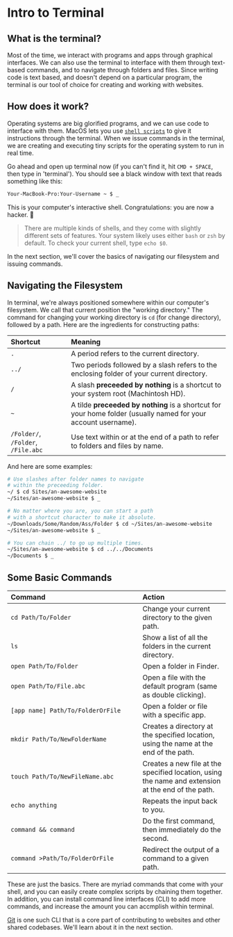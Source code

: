 # Intro to Terminal

## What is the terminal?

Most of the time, we interact with programs and apps through graphical interfaces. We can also use the terminal to interface with them through text-based commands, and to navigate through folders and files. Since writing code is text based, and doesn't depend on a particular program, the terminal is our tool of choice for creating and working with websites.

## How does it work?

Operating systems are big glorified programs, and we can use code to interface with them. MacOS lets you use [`shell scripts`](https://en.wikipedia.org/wiki/Shell_script) to give it instructions through the terminal. When we issue commands in the terminal, we are creating and executing tiny scripts for the operating system to run in real time.

Go ahead and open up terminal now (if you can't find it, hit `CMD + SPACE`, then type in 'terminal'). You should see a black window with text that reads something like this:

```sh
Your-MacBook-Pro:Your-Username ~ $ _
```

This is your computer's interactive shell. Congratulations: you are now a hacker. :tada:

> There are multiple kinds of shells, and they come with slightly different sets of features. Your system likely uses either `bash` or `zsh` by default. To check your current shell, type `echo $0`.

In the next section, we'll cover the basics of navigating our filesystem and issuing commands.

## Navigating the Filesystem

In terminal, we're always positioned somewhere within our computer's filesystem. We call that current position the "working directory." The command for changing your working directory is `cd` (for change directory), followed by a path. Here are the ingredients for constructing paths:

| Shortcut                           | Meaning                                                                                                        |
| :--------------------------------- | :------------------------------------------------------------------------------------------------------------- |
| `.`                                | A period refers to the current directory.                                                                      |
| `../`                              | Two periods followed by a slash refers to the enclosing folder of your current directory.                      |
| `/`                                | A slash **preceeded by nothing** is a shortcut to your system root (Machintosh HD).                            |
| `~`                                | A tilde **preceeded by nothing** is a shortcut for your home folder (usually named for your account username). |
| `/Folder/`, `/Folder`, `/File.abc` | Use text within or at the end of a path to refer to folders and files by name.                                 |

And here are some examples:

```sh
# Use slashes after folder names to navigate
# within the preceeding folder.
~/ $ cd Sites/an-awesome-website
~/Sites/an-awesome-website $ _
```

```sh
# No matter where you are, you can start a path
# with a shortcut character to make it absolute.
~/Downloads/Some/Random/Ass/Folder $ cd ~/Sites/an-awesome-website
~/Sites/an-awesome-website $ _
```

```sh
# You can chain ../ to go up multiple times.
~/Sites/an-awesome-website $ cd ../../Documents
~/Documents $ _
```

## Some Basic Commands

| <div style="min-width: 18em">Command</div> | Action                                                                                             |
| :----------------------------------------- | :------------------------------------------------------------------------------------------------- |
| `cd Path/To/Folder`                        | Change your current directory to the given path.                                                   |
| `ls`                                       | Show a list of all the folders in the current directory.                                           |
| `open Path/To/Folder`                      | Open a folder in Finder.                                                                           |
| `open Path/To/File.abc`                    | Open a file with the default program (same as double clicking).                                    |
| `[app name] Path/To/FolderOrFile`          | Open a folder or file with a specific app.                                                         |
| `mkdir Path/To/NewFolderName`              | Creates a directory at the specified location, using the name at the end of the path.              |
| `touch Path/To/NewFileName.abc`            | Creates a new file at the specified location, using the name and extension at the end of the path. |
| `echo anything`                            | Repeats the input back to you.                                                                     |
| `command && command`                       | Do the first command, then immediately do the second.                                              |
| `command >Path/To/FolderOrFile`            | Redirect the output of a command to a given path.                                                  |

These are just the basics. There are myriad commands that come with your shell, and you can easily create complex scripts by chaining them together. In addition, you can install command line interfaces (CLI) to add more commands, and increase the amount you can accmplish within terminal.

[Git](/references/#git) is one such CLI that is a core part of contributing to websites and other shared codebases. We'll learn about it in the next section.
